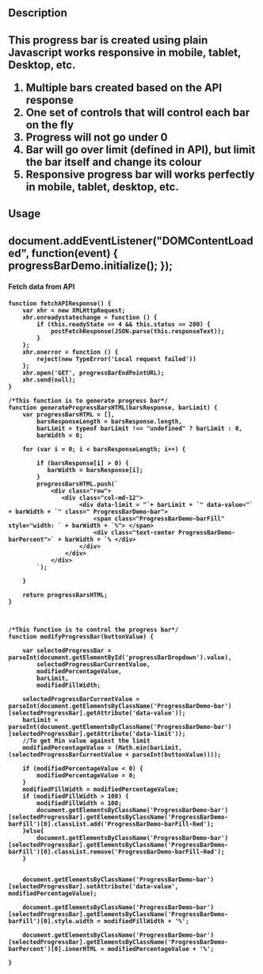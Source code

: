 <h2>Description<h2>

This progress bar is created using plain Javascript works responsive in mobile, tablet, Desktop, etc. 

1. Multiple bars created based on the API response
2. One set of controls that will control each bar on the fly
3. Progress will not go under 0
4. Bar will go over limit (defined in API), but limit the bar itself and change its colour
5. Responsive progress bar will works perfectly in mobile, tablet, desktop, etc.

<h2>Usage<h2>

document.addEventListener("DOMContentLoaded", function(event) { 
    progressBarDemo.initialize();
});

  <h4>Fetch data from API <h4>
  
    function fetchAPIResponse() {
        var xhr = new XMLHttpRequest;
        xhr.onreadystatechange = function () {
            if (this.readyState == 4 && this.status == 200) {
                postFetchResponse(JSON.parse(this.responseText));
            }
        };
        xhr.onerror = function () {
            reject(new TypeError('Local request failed'))
        };
        xhr.open('GET', progressBarEndPointURL);
        xhr.send(null);
    }
    
    /*This function is to generate progress bar*/
    function generateProgressBarsHTML(barsResponse, barLimit) {
        var progressBarsHTML = [],
            barsResponseLength = barsResponse.length,
            barLimit = typeof barLimit !== "undefined" ? barLimit : 0,
            barWidth = 0;

        for (var i = 0; i < barsResponseLength; i++) {

            if (barsResponse[i] > 0) {
               barWidth = barsResponse[i];
            }
            progressBarsHTML.push(`
                <div class="row">
                   <div class="col-md-12">
                        <div data-limit = "`+ barLimit + `" data-value="` + barWidth + `" class=" ProgressBarDemo-bar">
                            <span class="ProgressBarDemo-barFill" style="width: ` + barWidth + `%"> </span>
                            <div class="text-center ProgressBarDemo-barPercent">` + barWidth + `% </div>
                        </div>
                    </div>
                </div>
            `);

        }

        return progressBarsHTML;
    }
    
    
    
    /*This function is to control the progress bar*/
    function modifyProgressBar(buttonValue) {

        var selectedProgressBar = parseInt(document.getElementById('progressBarDropdown').value),
            selectedProgressBarCurrentValue,
            modifiedPercentageValue,
            barLimit,
            modifiedFillWidth;

        selectedProgressBarCurrentValue = parseInt(document.getElementsByClassName('ProgressBarDemo-bar')[selectedProgressBar].getAttribute('data-value'));
        barLimit = parseInt(document.getElementsByClassName('ProgressBarDemo-bar')[selectedProgressBar].getAttribute('data-limit'));
        //To get Min value against the limit
		modifiedPercentageValue = (Math.min(barLimit, (selectedProgressBarCurrentValue + parseInt(buttonValue))));
		
        if (modifiedPercentageValue < 0) {
            modifiedPercentageValue = 0;
        }
        modifiedFillWidth = modifiedPercentageValue;
        if (modifiedFillWidth > 100) {
            modifiedFillWidth = 100;
			document.getElementsByClassName('ProgressBarDemo-bar')[selectedProgressBar].getElementsByClassName('ProgressBarDemo-barFill')[0].classList.add('ProgressBarDemo-barFill-Red');
        }else{
			document.getElementsByClassName('ProgressBarDemo-bar')[selectedProgressBar].getElementsByClassName('ProgressBarDemo-barFill')[0].classList.remove('ProgressBarDemo-barFill-Red');
		}
		
		
        document.getElementsByClassName('ProgressBarDemo-bar')[selectedProgressBar].setAttribute('data-value', modifiedPercentageValue);

        document.getElementsByClassName('ProgressBarDemo-bar')[selectedProgressBar].getElementsByClassName('ProgressBarDemo-barFill')[0].style.width = modifiedFillWidth + '%';

        document.getElementsByClassName('ProgressBarDemo-bar')[selectedProgressBar].getElementsByClassName('ProgressBarDemo-barPercent')[0].innerHTML = modifiedPercentageValue + '%';

    }
    
    
